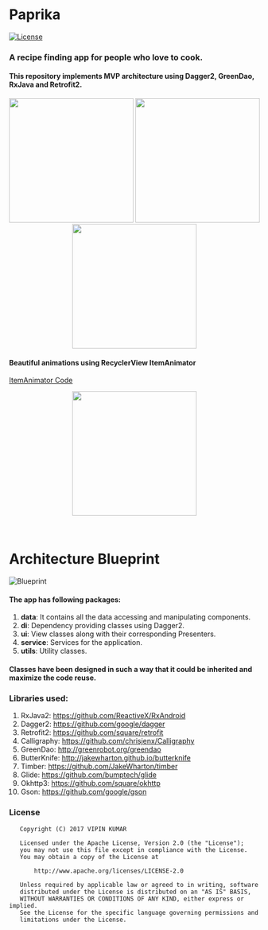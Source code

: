 # Paprika
[![License](https://img.shields.io/badge/LICENSE-Apache%20License%202.0-blue.svg)](https://github.com/vicky7230/Paprika/blob/master/LICENSE)
<!-- ![alt text](https://github.com/vicky7230/Paprika/blob/master/app/src/main/res/mipmap-xhdpi/ic_launcher.png "Logo")
<br>
 -->
### A recipe finding app for people who love to cook.

#### This repository implements MVP architecture using Dagger2, GreenDao, RxJava and Retrofit2. 

<p align="center">
  <img src="https://github.com/vicky7230/Paprika/blob/master/graphics/1.png" width="250">
  <img src="https://github.com/vicky7230/Paprika/blob/master/graphics/2.png" width="250">
  <img src="https://github.com/vicky7230/Paprika/blob/master/graphics/3.png" width="250">
</p>

#### Beautiful animations using RecyclerView ItemAnimator
[ItemAnimator Code](https://github.com/vicky7230/Paprika/blob/master/app/src/main/java/com/vicky7230/eatit/ui/home/recipes/RecipesItemAnimator.java)

<p align="center">
  <img src="https://github.com/vicky7230/Paprika/blob/master/graphics/4.gif" width="250">
</p>
<br>

# Architecture Blueprint
![Blueprint](https://janishar.github.io/images/mvp-app-pics/mvp-arch.png)
<br>

#### The app has following packages:
1. **data**: It contains all the data accessing and manipulating components.
2. **di**: Dependency providing classes using Dagger2.
3. **ui**: View classes along with their corresponding Presenters.
4. **service**: Services for the application.
5. **utils**: Utility classes.

#### Classes have been designed in such a way that it could be inherited and maximize the code reuse.

### Libraries used:
1. RxJava2: https://github.com/ReactiveX/RxAndroid
2. Dagger2: https://github.com/google/dagger
3. Retrofit2: https://github.com/square/retrofit
4. Calligraphy: https://github.com/chrisjenx/Calligraphy
5. GreenDao: http://greenrobot.org/greendao
6. ButterKnife: http://jakewharton.github.io/butterknife
7. Timber: https://github.com/JakeWharton/timber
8. Glide: https://github.com/bumptech/glide
9. Okhttp3: https://github.com/square/okhttp
10. Gson: https://github.com/google/gson

### License
```
   Copyright (C) 2017 VIPIN KUMAR

   Licensed under the Apache License, Version 2.0 (the "License");
   you may not use this file except in compliance with the License.
   You may obtain a copy of the License at

       http://www.apache.org/licenses/LICENSE-2.0

   Unless required by applicable law or agreed to in writing, software
   distributed under the License is distributed on an "AS IS" BASIS,
   WITHOUT WARRANTIES OR CONDITIONS OF ANY KIND, either express or implied.
   See the License for the specific language governing permissions and
   limitations under the License.
```